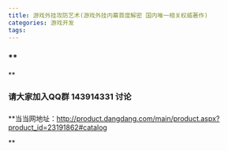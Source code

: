 ```yaml
---
title: 游戏外挂攻防艺术(游戏外挂内幕首度解密 国内唯一相关权威著作)
categories: 游戏开发
tags: 
---
```

### **  
**

### **请大家加入QQ群 143914331 讨论**

###
**当当网地址：http://product.dangdang.com/main/product.aspx?product_id=23191862#catalog  
  
**

  

